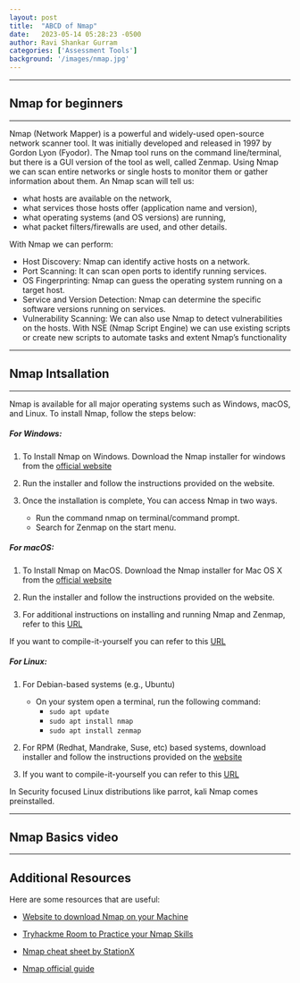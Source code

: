 ```yaml
---
layout: post
title:  "ABCD of Nmap"
date:   2023-05-14 05:28:23 -0500
author: Ravi Shankar Gurram
categories: ['Assessment Tools']
background: '/images/nmap.jpg'
---
```

----
## Nmap for beginners
----
Nmap (Network Mapper) is a powerful and widely-used open-source network scanner tool. It was initially developed and released in 1997 by Gordon Lyon (Fyodor). The Nmap tool runs on the command line/terminal, but there is a GUI version of the tool as well, called Zenmap. Using Nmap we can scan entire networks or single hosts to monitor them or gather information about them. An Nmap scan will tell us:
  - what hosts are available on the network, 
  - what services those hosts offer (application name and version), 
  - what operating systems (and OS versions) are running, 
  - what packet filters/firewalls are used, and other details.

With Nmap we can perform:
  - Host Discovery: Nmap can identify active hosts on a network.
  - Port Scanning: It can scan open ports to identify running services.
  - OS Fingerprinting: Nmap can guess the operating system running on a target host.
  - Service and Version Detection: Nmap can determine the specific software versions running on services.
  - Vulnerability Scanning: We can also use Nmap to detect vulnerabilities on the hosts. With NSE (Nmap Script Engine) we can use existing scripts or create new scripts to automate tasks and extent Nmap’s functionality

----
## Nmap Intsallation
----
Nmap is available for all major operating systems such as Windows, macOS, and Linux. To install Nmap, follow the steps below:

##### For Windows:

1. To Install Nmap on Windows. Download the Nmap installer for windows from the [official website](https://nmap.org/download#windows)

2. Run the installer and follow the instructions provided on the website. 

3. Once the installation is complete, You can access Nmap in two ways.
    - Run the command nmap on terminal/command prompt.
    - Search for Zenmap on the start menu.

      


##### For macOS:
1. To Install Nmap on MacOS. Download the Nmap installer for Mac OS X from the [official website](https://nmap.org/download#macosx)

2. Run the installer and follow the instructions provided on the website. 

3. For additional instructions on installing and running Nmap and Zenmap, refer to this [URL](https://nmap.org/book/inst-macosx.html)

If you want to compile-it-yourself you can refer to this [URL](https://nmap.org/download#source)


##### For Linux:
1. For Debian-based systems (e.g., Ubuntu)
    - On your system open a terminal, run the following command:
      - ```sudo apt update```
      - ```sudo apt install nmap```
      - ```sudo apt install zenmap```

2. For RPM (Redhat, Mandrake, Suse, etc) based systems, download installer and follow the instructions provided on the [website](https://nmap.org/download#linux-rpm)

3. If you want to compile-it-yourself you can refer to this [URL](https://nmap.org/download#source)

In Security focused Linux distributions like parrot, kali Nmap comes preinstalled. 


----
## Nmap Basics video


----
## Additional Resources

Here are some resources that are useful:
  - [Website to download Nmap on your Machine](https://nmap.org/download)

  -  [Tryhackme Room to Practice your Nmap Skills](https://tryhackme.com/room/furthernmap)

  - [Nmap cheat sheet by StationX](https://www.stationx.net/nmap-cheat-sheet/)

  - [Nmap official guide](https://nmap.org/book/toc.html)
